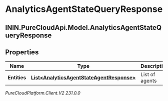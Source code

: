 # AnalyticsAgentStateQueryResponse

## ININ.PureCloudApi.Model.AnalyticsAgentStateQueryResponse

## Properties

|Name | Type | Description | Notes|
|------------ | ------------- | ------------- | -------------|
| **Entities** | [**List&lt;AnalyticsAgentStateAgentResponse&gt;**](AnalyticsAgentStateAgentResponse) | List of agents | [optional] |



_PureCloudPlatform.Client.V2 231.0.0_
